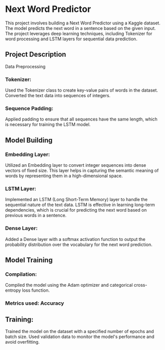 # Next Word Predictor
This project involves building a Next Word Predictor using a Kaggle dataset. The model predicts the next word in a sentence based on the given input. The project leverages deep learning techniques, including Tokenizer for word processing and LSTM layers for sequential data prediction.

## Project Description
Data Preprocessing
### Tokenizer:

Used the Tokenizer class to create key-value pairs of words in the dataset.
Converted the text data into sequences of integers.
### Sequence Padding:

Applied padding to ensure that all sequences have the same length, which is necessary for training the LSTM model.
## Model Building
### Embedding Layer:

Utilized an Embedding layer to convert integer sequences into dense vectors of fixed size.
This layer helps in capturing the semantic meaning of words by representing them in a high-dimensional space.
### LSTM Layer:

Implemented an LSTM (Long Short-Term Memory) layer to handle the sequential nature of the text data.
LSTM is effective in learning long-term dependencies, which is crucial for predicting the next word based on previous words in a sentence.
### Dense Layer:

Added a Dense layer with a softmax activation function to output the probability distribution over the vocabulary for the next word prediction.
## Model Training
### Compilation:

Compiled the model using the Adam optimizer and categorical cross-entropy loss function.
### Metrics used: Accuracy
## Training:

Trained the model on the dataset with a specified number of epochs and batch size.
Used validation data to monitor the model's performance and avoid overfitting.
